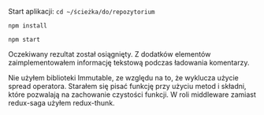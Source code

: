 Start aplikacji:
`cd ~/ścieżka/do/repozytorium`

`npm install`

`npm start`

Oczekiwany rezultat został osiągnięty. 
Z dodatków elementów zaimplementowałem informację tekstową podczas ładowania komentarzy.

Nie użyłem biblioteki Immutable, ze względu na to, że wyklucza użycie spread operatora. Starałem się pisać funkcję przy użyciu metod i składni, które pozwalają na zachowanie czystości funkcji. W roli middleware zamiast redux-saga użyłem redux-thunk.
